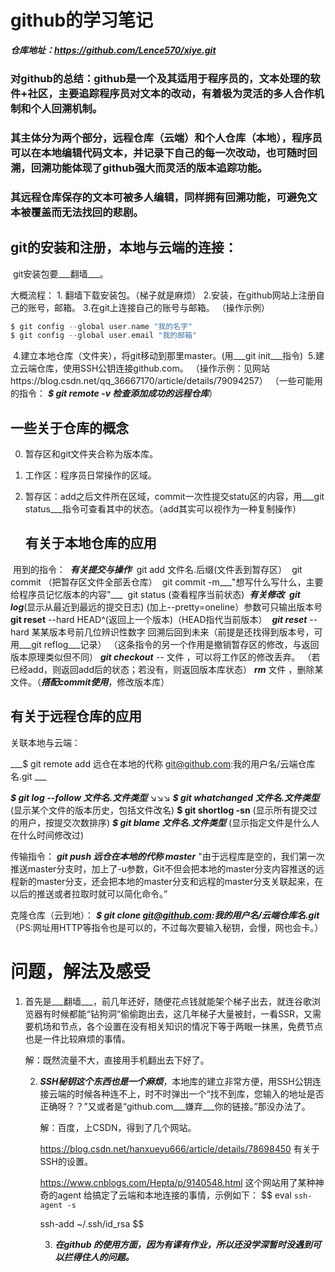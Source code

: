# github的学习笔记

___仓库地址：https://github.com/Lence570/xiye.git___

###  对github的总结：github是一个及其适用于程序员的，文本处理的软件+社区，主要追踪程序员对文本的改动，有着极为灵活的多人合作机制和个人回溯机制。
### 其主体分为两个部分，远程仓库（云端）和个人仓库（本地），程序员可以在本地编辑代码文本，并记录下自己的每一次改动，也可随时回溯，回溯功能体现了github强大而灵活的版本追踪功能。
### 其远程仓库保存的文本可被多人编辑，同样拥有回溯功能，可避免文本被覆盖而无法找回的悲剧。

## git的安装和注册，本地与云端的连接：

​                         git安装包要___翻墙___。

大概流程：   1. 翻墙下载安装包。（梯子就是麻烦）
          2.安装，在github网站上注册自己的账号，邮箱。
          3.在git上连接自己的账号与邮箱。
          （操作示例）

```C
$ git config --global user.name "我的名字"
$ git config --global user.email "我的邮箱"
```

​      4.建立本地仓库（文件夹），将git移动到那里master。(用___git init___指令)
​      5.建立云端仓库，使用SSH公钥连接github.com。
​       （操作示例：见网站https://blog.csdn.net/qq_36667170/article/details/79094257）
（一些可能用的指令：    ___$ git remote -v   检查添加成功的远程仓库___）

## 一些关于仓库的概念 
0. 暂存区和git文件夹合称为版本库。
1. 工作区：程序员日常操作的区域。
2. 暂存区：add之后文件所在区域，commit一次性提交statu区的内容，用___git status___指令可查看其中的状态。（add其实可以视作为一种复制操作）

   ## 有关于本地仓库的应用

​     用到的指令：
​            ___有关提交与操作___
​             git add 文件名.后缀(文件丢到暂存区）
​                           git commit （把暂存区文件全部丢仓库）
​                           git commit -m___"想写什么写什么，主要给程序员记忆版本的内容"___
​                           git status (查看程序当前状态)
​             ___有关修改___
​             ___git log___(显示从最近到最远的提交日志)
​             (加上--pretty=oneline）参数可只输出版本号
​             __git reset__ --hard HEAD^(返回上一个版本)（HEAD指代当前版本）
​            ___git reset___ --hard 某某版本号前几位辨识性数字
​             回溯后回到未来（前提是还找得到版本号，可用___git reflog___记录）
​             （这条指令的另一个作用是撤销暂存区的修改，与返回版本原理类似但不同）
​             ___git checkout___ -- 文件 ，可以将工作区的修改丢弃。
​             （若已经add，则返回add后的状态；若没有，则返回版本库状态）
​             ___rm___ 文件 ，删除某文件。（___搭配commit使用___，修改版本库）

  ## 有关于远程仓库的应用

  关联本地与云端：

___$ git remote add 远仓在本地的代称 git@github.com:我的用户名/云端仓库名.git    ___

___$ git log --follow 文件名.文件类型___       ↘↘↘
___$ git whatchanged 文件名.文件类型___   (显示某个文件的版本历史，包括文件改名)
   __$ git shortlog -sn__                               (显示所有提交过的用户，按提交次数排序)
   ___$ git blame 文件名.文件类型___             (显示指定文件是什么人在什么时间修改过)

传输指令：
    ___git push 远仓在本地的代称 master___
    "由于远程库是空的，我们第一次推送master分支时，加上了-u参数，Git不但会把本地的master分支内容推送的远程新的master分支，还会把本地的master分支和远程的master分支关联起来，在以后的推送或者拉取时就可以简化命令。”
    
   克隆仓库（云到地）：
___$ git clone git@github.com:我的用户名/云端仓库名.git___
   （PS:网址用HTTP等指令也是可以的，不过每次要输入秘钥，会慢，网也会卡。）

 # 问题，解法及感受

1. 首先是___翻墙___，前几年还好，随便花点钱就能架个梯子出去，就连谷歌浏览器有时候都能“钻狗洞“偷偷跑出去，这几年梯子大量被封，一看SSR，又需要机场和节点，各个设置在没有相关知识的情况下等于两眼一抹黑，免费节点也是一件比较麻烦的事情。

   解：既然流量不大，直接用手机翻出去下好了。

   2. ___SSH秘钥这个东西也是一个麻烦___，本地库的建立非常方便，用SSH公钥连接云端的时候各种连不上，时不时弹出一个“找不到库，您输入的地址是否正确呀？？”又或者是“github.com___嫌弃___你的链接。”那没办法了。

      解：百度，上CSDN，得到了几个网站。

      https://blog.csdn.net/hanxueyu666/article/details/78698450  有关于SSH的设置。

      https://www.cnblogs.com/Hepta/p/9140548.html 这个网站用了某种神奇的agent 给搞定了云端和本地连接的事情，示例如下：
      $$
      eval `ssh-agent -s`
      
      ssh-add ~/.ssh/id_rsa
      $$

      3. ___在github 的使用方面，因为有课有作业，所以还没学深暂时没遇到可以拦得住人的问题。___